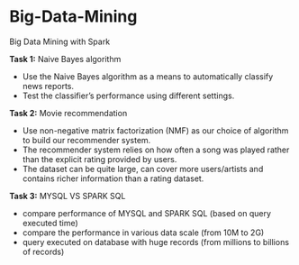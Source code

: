 # Big-Data-Mining
Big Data Mining with Spark

**Task 1:**
Naive Bayes algorithm
- Use the Naive Bayes algorithm as a means to automatically classify news reports. 
- Test the classifier’s performance using different settings. 

**Task 2:**
Movie recommendation
- Use non-negative matrix factorization (NMF) as our choice of algorithm to build our recommender system.
- The recommender system relies on how often a song was played rather than the explicit rating provided by users.
- The dataset can be quite large, can cover more users/artists and contains richer information than a rating dataset.

**Task 3:**
MYSQL VS SPARK SQL
- compare performance of MYSQL and SPARK SQL (based on query executed time)
- compare the performance in various data scale (from 10M to 2G)
- query executed on database with huge records (from millions to billions of records)
